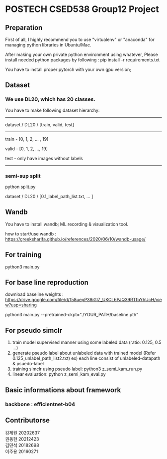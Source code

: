 # POSTECH CSED538 Group12 Project

## Preparation
First of all, I highly recommend you to use "virtualenv" or "anaconda" for managing python libraries in Ubuntu/Mac.

After making your own private python environment using whatever, Please install needed python packages by following : pip install -r requirements.txt

You have to install proper pytorch with your own gpu version; 

## Dataset
### We use DL20, which has 20 classes.
You have to make following dataset hierarchy:

---

dataset / DL20 / [train, valid, test]

---

train - [0, 1, 2, ... , 19]

valid - [0, 1, 2, ..., 19]

test - only have images without labels

---
### semi-sup split 
python split.py

dataset / DL20 / [0.1_label_path_list.txt, ... ]


## Wandb
You have to install wandb; ML recording & visualization tool.

how to start/use wandb : https://greeksharifa.github.io/references/2020/06/10/wandb-usage/

## For training
python3 main.py

## For base line reproduction
download baseline weights : https://drive.google.com/file/d/158uepP38iGlZ_UKCL6PJQ39RTfbYhUcH/view?usp=sharing

python3 main.py --pretrained-ckpt="./YOUR_PATH/baseline.pth"

## For pseudo simclr 
1. train model supervised manner using some labeled data (ratio: 0.125, 0.5 ...)
2. generate pseudo label about unlabeled data with trained model (Refer 0.125_unlabel_path_list2.txt)
    ex) each line consist of unlabeled-datapath & psuedo-label
3. training simclr using pseudo label: python3 z_semi_kam_run.py 
4. linear evaluation: python z_semi_kam_eval.py

## Basic informations about framework
### backbone : efficientnet-b04 

## Contributorse
감제원 20202637    
권동현 20212423     
김민석 20182698    
이주용 20160271
